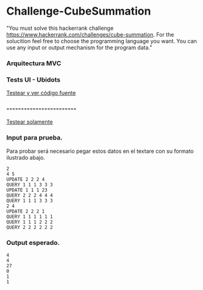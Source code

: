 # Challenge-CubeSummation
"You must solve this hackerrank challenge https://www.hackerrank.com/challenges/cube-summation. For the solucition feel free to choose the programming language you want. You can use any input or output mechanism for the program data."

### Arquitectura MVC
### Tests UI - Ubidots 
[Testear y ver código fuente](https://codepen.io/yerlinmatu/pen/JMorJy?editors=0010)
### ------------------------
[Testear solamente](https://yerlinmatu.github.io/Challenge-CubeSummation/)
### Input para prueba.
Para probar será necesario pegar estos datos en el textare con su formato ilustrado abajo. 
```
2
4 5
UPDATE 2 2 2 4
QUERY 1 1 1 3 3 3
UPDATE 1 1 1 23
QUERY 2 2 2 4 4 4
QUERY 1 1 1 3 3 3
2 4
UPDATE 2 2 2 1
QUERY 1 1 1 1 1 1
QUERY 1 1 1 2 2 2
QUERY 2 2 2 2 2 2
```

### Output esperado.  
```
4
4
27
0
1
1
```

